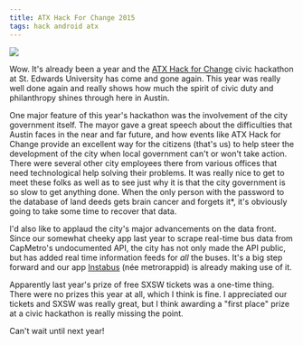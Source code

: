 ```yaml
---
title: ATX Hack For Change 2015
tags: hack android atx
---
```


![][hfc_logo]

Wow. It's already been a year and the [ATX Hack for Change][hfc] civic
hackathon at St. Edwards University has come and gone again. This year was
really well done again and really shows how much the spirit of civic duty and
philanthropy shines through here in Austin.

One major feature of this year's hackathon was the involvement of the city
government itself. The mayor gave a great speech about the difficulties that
Austin faces in the near and far future, and how events like ATX Hack for
Change provide an excellent way for the citizens (that's us) to help steer the
development of the city when local government can't or won't take action. There
were several other city employees there from various offices that need
technological help solving their problems. It was really nice to get to meet
these folks as well as to see just why it is that the city government is so
slow to get anything done. When the only person with the password to the
database of land deeds gets brain cancer and forgets it\*, it's obviously going
to take some time to recover that data.

I'd also like to applaud the city's major advancements on the data front. Since
our somewhat cheeky app last year to scrape real-time bus data from CapMetro's
undocumented API, the city has not only made the API public, but has added real
time information feeds for *all* the buses. It's a big step forward and our app
[Instabus][instabus] (née metrorappid) is already making use of it.

Apparently last year's prize of free SXSW tickets was a one-time thing. There
were no prizes this year at all, which I think is fine. I appreciated our
tickets and SXSW was really great, but I think awarding a "first place" prize
at a civic hackathon is really missing the point.

Can't wait until next year!

[hfc]: http://atxhackforchange.org/#
[hfc_logo]: /images/Hack2014LogoLong-03.png
[instabus]: http://instabus.org
